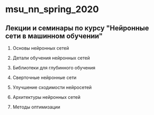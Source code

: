 # msu_nn_spring_2020

## Лекции и семинары по курсу "Нейронные сети в машинном обучении" 

1) Основы нейронных сетей

2) Детали обучения нейронных сетей

3) Библиотеки для глубинного обучения

4) Сверточные нейронные сети

5) Улучшение сходимости нейросетей

6) Архитектуры нейронных сетей

7) Методы оптимизации

